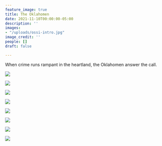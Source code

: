 ```yaml
---
feature_image: true
title: The Oklahomen
date: 2021-11-10T00:00:00-05:00
description: ''
images:
- "/uploads/ossi-intro.jpg"
image_credit: ''
people: []
draft: false

---
```

When crime runs rampant in the heartland, the Oklahomen answer the call.


![](/uploads/ossi/ossi-1.jpg)

![](/uploads/ossi/ossi-2.jpg)

![](/uploads/ossi/ossi-3.jpg)

![](/uploads/ossi/ossi-4.jpg)

![](/uploads/ossi/ossi-5.jpg)

![](/uploads/ossi/ossi-6.jpg)

![](/uploads/ossi/ossi-7.jpg)

![](/uploads/ossi/ossi-8.jpg)
